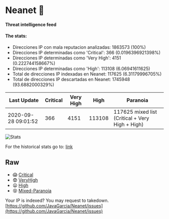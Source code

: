 # Neanet :hocho:
#### Threat intelligence feed
#### The stats:

- Direcciones IP con mala reputacion analizadas: 1863573 (100%)
- Direcciones IP determinadas como 'Critical':  366 (0.0196396921398%)
- Direcciones IP determinadas como 'Very High':  4151 (0.222744158667%)
- Direcciones IP determinadas como 'High':  113108 (6.06941611625)
- Total de direcciones IP indexadas en Neanet:  117625 (6.31179996705%)
- Total de direcciones IP descartadas en Neanet:  1745948 (93.6882000329%)

| Last Update | Critical | Very High | High | Paranoia |
| --- | --- | --- | --- | --- |
| 2020-09-28 09:01:52 | 366 | 4151 | 113108 | 117625 mixed list (Critical + Very High + High)|

![Stats](https://docs.google.com/spreadsheets/d/e/2PACX-1vSnaNMIXVabIpDJjufMlzH7poXnshF3mgd8Is1g9ytUEzVsP5my4Trn8f-xkoLLQ38xpL3HtmUexLo6/pubchart?oid=501124687&format=image)

For the historical stats go to: [link](/stats.csv)
## Raw
- :scream: [Critical](https://raw.githubusercontent.com/JavaGarcia/Neanet/master/blacklists/neanet_critical.txt)
- :fearful: [VeryHigh](https://raw.githubusercontent.com/JavaGarcia/Neanet/master/blacklists/neanet_veryHigh.txtt)
- :frowning: [High](https://raw.githubusercontent.com/JavaGarcia/Neanet/master/blacklists/neanet_high.txt)
- :dizzy_face: [Mixed-Paranoia](https://raw.githubusercontent.com/JavaGarcia/Neanet/master/blacklists/neanet_all.txt)


Your IP is indexed? You may request to takedown. [https://github.com/JavaGarcia/Neanet/issues](https://github.com/JavaGarcia/Neanet/issues)
















































































































































































































































































































































































































































































































































































































































































































































































































































































































































































































































































































